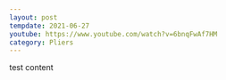 ```yaml
---
layout: post
tempdate: 2021-06-27
youtube: https://www.youtube.com/watch?v=6bnqFwAf7HM
category: Pliers
---
```

test content